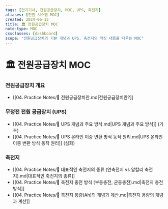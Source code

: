 ```yaml
---
tags: [전기기사, 전원공급장치, MOC, UPS, 축전지]
aliases: [전원 시스템 MOC]
created: 2024-06-12
title: 🏛️ 전원공급장치 MOC
note-type: MOC
cssclasses: [dashboard]
scope: "전원공급장치의 기본 개념과 UPS, 축전지의 핵심 내용을 다루는 MOC"
---
```


# 🏛️ 전원공급장치 MOC

### 전원공급장치 개요
- [[04. Practice Notes/📝 전원공급장치란.md|전원공급장치란?]]

### 무정전 전원 공급장치 (UPS)
- [[04. Practice Notes/📝 UPS 개념과 주요 방식.md|UPS 개념과 주요 방식]] (기초)
- [[04. Practice Notes/📝 UPS 온라인 이중 변환 방식 동작 원리.md|UPS 온라인 이중 변환 방식 동작 원리]] (심화)

### 축전지
- [[04. Practice Notes/📝 대표적인 축전지의 종류 (연축전지 vs 알칼리 축전지).md|대표적인 축전지의 종류]]
- [[04. Practice Notes/📝 축전지 충전 방식 (부동충전, 균등충전).md|축전지 충전 방식]]
- [[04. Practice Notes/📝 축전지 용량(Ah)의 개념과 계산.md|축전지 용량의 개념과 계산]] 
